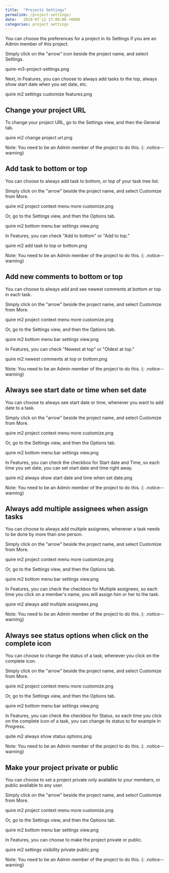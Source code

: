 ```yaml
---
title:  "Projects Settings"
permalink: /project-settings/
date:   2019-07-12 17:00:00 +0800
categories: project settings
---
```

You can choose the preferences for a project in its Settings if you are an Admin member of this project.

Simply click on the "arrow" icon beside the project name, and select Settings.

quire-m3-project-settings.png

Next, in Features, you can choose to always add tasks to the top, always show start date when you set date, etc.

quire m2 settings customize features.png

## Change your project URL

To change your project URL, go to the Settings view, and then the General tab.

quire m2 change project url.png

Note: You need to be an Admin member of the project to do this.
{: .notice--warning}

## Add task to bottom or top

You can choose to always add task to bottom, or top of your task tree list.

Simply click on the "arrow" beside the project name, and select Customize from More.

quire m2 project context menu more customize.png

Or, go to the Settings view, and then the Options tab.

quire m2 bottom menu bar settings view.png

In Features, you can check "Add to bottom" or "Add to top."

quire m2 add task to top or bottom.png

Note: You need to be an Admin member of the project to do this.
{: .notice--warning}

## Add new comments to bottom or top

You can choose to always add and see newest comments at bottom or top in each task.

Simply click on the "arrow" beside the project name, and select Customize from More.

quire m2 project context menu more customize.png

Or, go to the Settings view, and then the Options tab.

quire m2 bottom menu bar settings view.png

In Features, you can check "Newest at top" or "Oldest at top."

quire m2 newest comments at top or bottom.png

Note: You need to be an Admin member of the project to do this.
{: .notice--warning}

## Always see start date or time when set date
You can choose to always see start date or time, whenever you want to add date to a task.

Simply click on the "arrow" beside the project name, and select Customize from More.

quire m2 project context menu more customize.png

Or, go to the Settings view, and then the Options tab.

quire m2 bottom menu bar settings view.png

In Features, you can check the checkbox for Start date and Time, so each time you set date, you can set start date and time right away.

quire m2 always show start date and time when set date.png

Note: You need to be an Admin member of the project to do this.
{: .notice--warning}

## Always add multiple assignees when assign tasks
You can choose to always add multiple assignees, whenever a task needs to be done by more than one person.

Simply click on the "arrow" beside the project name, and select Customize from More.

quire m2 project context menu more customize.png

Or, go to the Settings view, and then the Options tab.

quire m2 bottom menu bar settings view.png

In Features, you can check the checkbox for Multiple assignees, so each time you click on a member's name, you will assign him or her to the task.

quire m2 always add multiple assignees.png

Note: You need to be an Admin member of the project to do this.
{: .notice--warning}

## Always see status options when click on the complete icon
You can choose to change the status of a task, whenever you click on the complete icon.

Simply click on the "arrow" beside the project name, and select Customize from More.

quire m2 project context menu more customize.png

Or, go to the Settings view, and then the Options tab.

quire m2 bottom menu bar settings view.png

In Features, you can check the checkbox for Status, so each time you click on the complete icon of a task, you can change its status to for example In Progress.

quite m2 always show status options.png

Note: You need to be an Admin member of the project to do this.
{: .notice--warning}

## Make your project private or public
You can choose to set a project private only available to your members, or public available to any user.

Simply click on the "arrow" beside the project name, and select Customize from More.

quire m2 project context menu more customize.png

Or, go to the Settings view, and then the Options tab.

quire m2 bottom menu bar settings view.png

In Features, you can choose to make the project private or public.

quire m2 settings visibility private public.png

Note: You need to be an Admin member of the project to do this.
{: .notice--warning}
